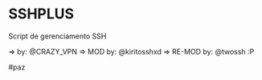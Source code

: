 # SSHPLUS 
Script de gerenciamento SSH
 
=> by: @CRAZY_VPN
=> MOD by: @kiritosshxd
=> RE-MOD by: @twossh :P

#paz
